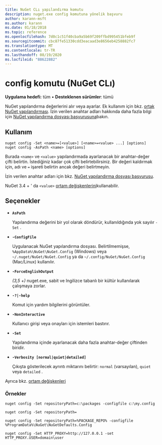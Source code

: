 ```yaml
---
title: NuGet CLı yapılandırma komutu
description: nuget.exe config komutuna yönelik başvuru
author: karann-msft
ms.author: karann
ms.date: 01/18/2018
ms.topic: reference
ms.openlocfilehash: 7d0c1c51f40cba9a5b69f209ffbd995451bfeb9f
ms.sourcegitcommit: cbc87fe51330cdd3eacaad3e8656eb4258882fc7
ms.translationtype: MT
ms.contentlocale: tr-TR
ms.lasthandoff: 08/19/2020
ms.locfileid: "88622882"
---
```

# <a name="config-command-nuget-cli"></a>config komutu (NuGet CLı)

**Uygulama hedefi:** tüm &bullet; **Desteklenen sürümler**: tümü

NuGet yapılandırma değerlerini alır veya ayarlar. Ek kullanım için bkz. [ortak NuGet yapılandırması](../../consume-packages/configuring-nuget-behavior.md). İzin verilen anahtar adları hakkında daha fazla bilgi için [NuGet yapılandırma dosyası başvurusuna](../nuget-config-file.md)bakın.

## <a name="usage"></a>Kullanım

```cli
nuget config -Set <name>=[<value>] [<name>=<value> ...] [options]
nuget config -AsPath <name> [options]
```

Burada `<name>` ve `<value>` yapılandırmada ayarlanacak bir anahtar-değer çifti belirtin. İstediğiniz kadar çok çifti belirtebilirsiniz. Bir değeri kaldırmak için, adı ve `=` işareti belirtin ancak değeri belirtmeyin.

İzin verilen anahtar adları için bkz. [NuGet yapılandırma dosyası başvurusu](../nuget-config-file.md).

NuGet 3.4 + ' da `<value>` [ortam değişkenlerini](cli-ref-environment-variables.md)kullanabilir.

## <a name="options"></a>Seçenekler


- **`AsPath`**

  Yapılandırma değerini bir yol olarak döndürür, kullanıldığında yok sayılır `-Set` .

- **`-ConfigFile`**

  Uygulanacak NuGet yapılandırma dosyası. Belirtilmemişse, `%AppData%\NuGet\NuGet.Config` (Windows) veya `~/.nuget/NuGet/NuGet.Config` ya da `~/.config/NuGet/NuGet.Config` (Mac/Linux) kullanılır.

- **`-ForceEnglishOutput`**

  *(3,5 +)* nuget.exe, sabit ve Ingilizce tabanlı bir kültür kullanılarak çalışmaya zorlar.

- **`-?|-help`**

  Komut için yardım bilgilerini görüntüler.

- **`-NonInteractive`**

  Kullanıcı girişi veya onayları için istemleri bastırır.

- **`-Set`**

  Yapılandırma içinde ayarlanacak daha fazla anahtar-değer çiftinden biridir.

- **`-Verbosity [normal|quiet|detailed]`**

  Çıkışta gösterilecek ayrıntı miktarını belirtir: `normal` (varsayılan), `quiet` veya `detailed` .

Ayrıca bkz. [ortam değişkenleri](cli-ref-environment-variables.md)

### <a name="examples"></a>Örnekler

```cli
nuget config -Set repositoryPath=c:\packages -configfile c:\my.config

nuget config -Set repositoryPath=

nuget config -Set repositoryPath=%PACKAGE_REPO% -configfile %ProgramData%\NuGet\NuGetDefaults.Config

nuget config -Set HTTP_PROXY=http://127.0.0.1 -set HTTP_PROXY.USER=domain\user
```
